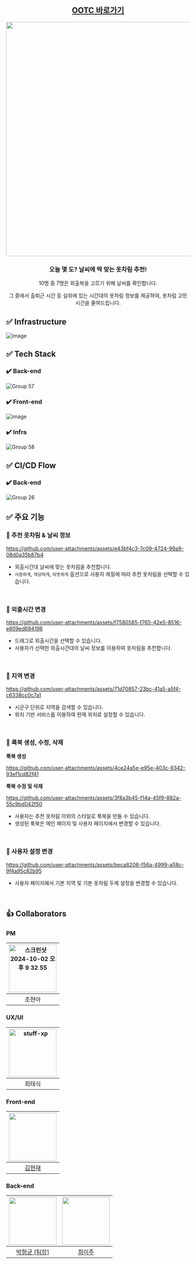 <div align="center">

## [OOTC 바로가기](https://ootc.life)

<img width="1065" height="641" alt="image" src="https://github.com/user-attachments/assets/9a18efba-b535-40d2-80a0-1000c4d0948a" />


<h3> 오늘 몇 도? 날씨에 딱 맞는 옷차림 추천! </h2>

<p>10명 중 7명은 외출복을 고르기 위해 날씨를 확인합니다.</p>
<p>그 중에서 출퇴근 시간 등 실외에 있는 시간대의 옷차림 정보를 제공하여, 옷차림 고민 시간을 줄여드립니다.</p>

</div>


## ✅ Infrastructure

![image](https://github.com/user-attachments/assets/db40845c-a8e3-45a7-b9c6-b3d25ea25a30)

## ✅ Tech Stack

### ✔️ Back-end

![Group 57](https://github.com/user-attachments/assets/416add11-3e3b-4786-b35a-5f5b0cc00ff6)

### ✔️ Front-end

![image](https://github.com/user-attachments/assets/c3144027-5350-4936-a8c2-15dd3d5adc7c)

### ✔️ Infra

![Group 58](https://github.com/user-attachments/assets/e7ac81d5-9697-4b3e-948b-db758bfc7c13)


## ✅ CI/CD Flow

### ✔️ Back-end

![Group 26](https://github.com/user-attachments/assets/adeb544b-84fb-479f-873b-6ebcb1533e9d)


## ✅ 주요 기능

### 🚩 추천 옷차림 & 날씨 정보

https://github.com/user-attachments/assets/e43bf4c3-7c09-4724-99a9-08d0a35b87b4

- 외출시간대 날씨에 맞는 옷차림을 추천합니다.
- `시원하게`, `적당하게`, `따뜻하게` 옵션으로 사용자 체질에 따라 추천 옷차림을 선택할 수 있습니다.

<br />

### 🚩 외출시간 변경

https://github.com/user-attachments/assets/f7580585-f765-42e5-8516-e609ed694198

- 드래그로 외출시간을 선택할 수 있습니다.
- 사용자가 선택한 외출시간대의 날씨 정보를 이용하여 옷차림을 추천합니다.

<br />

### 🚩 지역 변경

https://github.com/user-attachments/assets/71d70857-23bc-41a5-a5f4-c6338cc0c7a1

- 시군구 단위로 지역을 검색할 수 있습니다.
- 위치 기반 서비스를 이용하여 현재 위치로 설정할 수 있습니다.

<br />

### 🚩 룩북 생성, 수정, 삭제

**룩북 생성**

https://github.com/user-attachments/assets/4ce24a5e-e95e-403c-9342-93ef1cd82f41

**룩북 수정 및 삭제**

https://github.com/user-attachments/assets/3f8a3b45-f14a-45f9-882a-55c9bd042f50

- 사용자는 추천 옷차림 이외의 스타일로 룩북을 만들 수 있습니다.
- 생성된 룩북은 메인 페이지 및 사용자 페이지에서 변경할 수 있습니다.

<br />

### 🚩 사용자 설정 변경

https://github.com/user-attachments/assets/beca8206-f56a-4999-a58c-9f4a95c82b95

- 사용자 페이지에서 기본 지역 및 기본 옷차림 두께 설정을 변경할 수 있습니다.

<br />

## 👍 Collaborators

### PM

| <img alt="스크린샷 2024-10-02 오후 9 32 55" src="https://github.com/user-attachments/assets/8ce52231-5083-480d-b1ee-0d7e15ed1c01" width="130" height="130"> |
| :-----------------------------------------------------------------------------------------------------------------------------------------------------------------: |
|                                                                               조현아                                                                                |

### UX/UI

| <img alt="stuff-xp" src="https://github.com/user-attachments/assets/05c10544-1971-48b3-bdd9-740e09a805d0" width="130" height="130"> |
| :---------------------------------------------------------------------------------------------------------------------------------: |
|                                                               최태식                                                                |

### Front-end

| <img src="https://avatars.githubusercontent.com/u/115006670?v=4" width="130" height="130"> |
| :----------------------------------------------------------------------------------------: |
|                          [김현재](https://github.com/presentKey)                           |

### Back-end

| <img src="https://avatars.githubusercontent.com/u/122284322?v=4" width="130" height="130"> | <img src="https://avatars.githubusercontent.com/u/143402486?v=4" width="130" height="130"> |
| :----------------------------------------------------------------------------------------: | :----------------------------------------------------------------------------------------: |
|                        [박형균 [팀장]](https://github.com/phk1128)                         |                         [최이주](https://github.com/cherryiJuice)                          |


